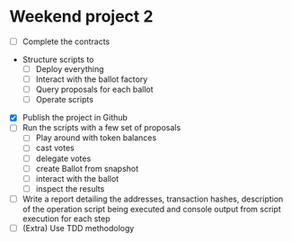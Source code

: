 # Weekend project 2
- [ ] Complete the contracts
- Structure scripts to
  - [ ] Deploy everything
  - [ ] Interact with the ballot factory
  - [ ] Query proposals for each ballot
  - [ ] Operate scripts
- [X] Publish the project in Github
- [ ] Run the scripts with a few set of proposals
  - [ ] Play around with token balances
  - [ ] cast votes
  - [ ] delegate votes
  - [ ] create Ballot from snapshot
  - [ ] interact with the ballot
  - [ ] inspect the results
- [ ] Write a report detailing the addresses, transaction hashes, description of the operation script being executed and console output from script execution for each step
- [ ] (Extra) Use TDD methodology
